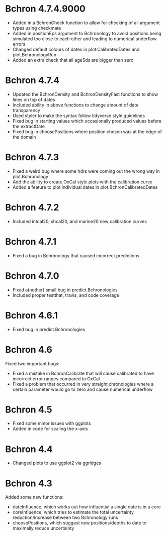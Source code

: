 # Bchron 4.7.4.9000

  - Added in a BchronCheck function to allow for checking of all argument types using checkmate
  - Added in positionEps argument to Bchronology to avoid positions being simulated too close to each other and leading to numerical underflow errors
  - Changed default colours of dates in plot.CalibratedDates and plot.BchronologyRun
  - Added an extra check that all ageSds are bigger than zero

# Bchron 4.7.4

  - Updated the BchronDensity and BchronDensityFast functions to show lines on top of dates
  - Included ability in above functions to change amount of date transparency
  - Used styler to make the syntax follow tidyverse style guidelines
  - Fixed bug in starting values which occasionally produced values before the extractDate
  - Fixed bug in choosePositions where position chosen was at the edge of the domain

# Bchron 4.7.3

  - Fixed a weird bug where some hdrs were coming out the wrong way in plot.Bchronology
  - Add the ability to create OxCal style plots with the calibration curve
  - Added a feature to plot individual dates in plot.BchronCalibratedDates

# Bchron 4.7.2

  - Included intcal20, shcal20, and marine20 new calibration curves

# Bchron 4.7.1

  - Fixed a bug in Bchronology that caused incorrect predictions

# Bchron 4.7.0

  - Fixed a(nother) small bug in predict.Bchronologies
  - Included proper testthat, travis, and code coverage

# Bchron 4.6.1

  - Fixed bug in predict.Bchronologies

# Bchron 4.6 

Fixed two important bugs:

  - Fixed a mistake in BchronCalibrate that will cause calibrated to have incorrect error ranges compared to OxCal
  - Fixed a problem that occurred in very straight chronologies where a certain parameter would go to zero and cause numerical underflow

# Bchron 4.5

  - Fixed some minor issues with ggplots
  - Added in code for scaling the x-axis

# Bchron 4.4

  - Changed plots to use ggplot2 via ggridges

# Bchron 4.3

Added some new functions:

  - dateInfluence, which works out how influential a single date is in a core
  - coreInfluence, which tries to estimate the total uncertainty reduction/increase between two Bchronology runs
  - choosePositions, which suggest new positions/depths to date to maximally reduce uncertainty
  
  